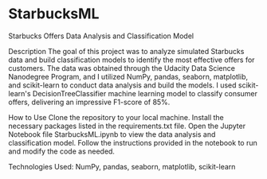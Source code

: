 # StarbucksML

Starbucks Offers Data Analysis and Classification Model

Description
The goal of this project was to analyze simulated Starbucks data and build classification models to identify the most effective offers for customers. The data was obtained through the Udacity Data Science Nanodegree Program, and I utilized NumPy, pandas, seaborn, matplotlib, and scikit-learn to conduct data analysis and build the models. I used scikit-learn's DecisionTreeClassifier machine learning model to classify consumer offers, delivering an impressive F1-score of 85%.

How to Use
Clone the repository to your local machine.
Install the necessary packages listed in the requirements.txt file.
Open the Jupyter Notebook file StarbucksML.ipynb to view the data analysis and classification model.
Follow the instructions provided in the notebook to run and modify the code as needed.

Technologies Used: NumPy, pandas, seaborn, matplotlib, scikit-learn
